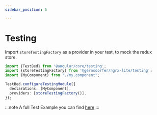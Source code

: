 ```yaml
---
sidebar_position: 5

---
```


# Testing

Import `storeTestingFactory` as a provider in your test, to mock the redux store.

```ts title="component.spec.ts"
import {TestBed} from '@angular/core/testing';
import {storeTestingFactory} from '@gernsdorfer/ngrx-lite/testing';
import {MyComponent} from "./my.component";

TestBed.configureTestingModule({
  declarations: [MyComponent],
  providers: [storeTestingFactory()],
});
```

:::note A full Test Example you can
find [here](https://github.com/gernsdorfer/ngrx-lite/blob/master/apps/sample-app/src/app/counter/counter.component.spec.ts)
:::
